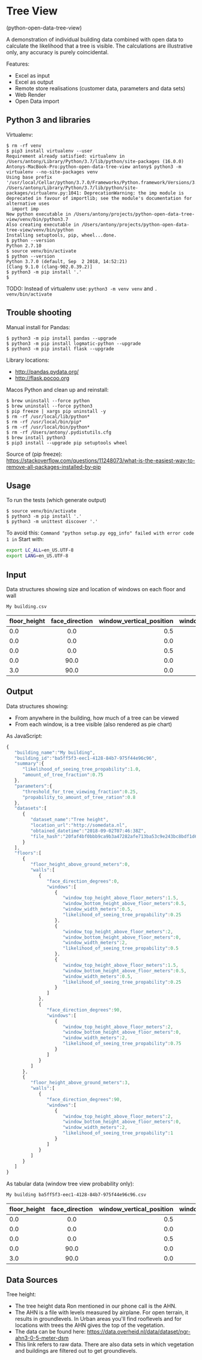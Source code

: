 Tree View
=========

(python-open-data-tree-view)

A demonstration of individual building data combined with open data to calculate the likelihood that a tree is visible. The calculations are illustrative only, any accuracy is purely coincidental. 

Features:
* Excel as input
* Excel as output
* Remote store realisations (customer data, parameters and data sets)
* Web Render
* Open Data import


Python 3 and libraries
----------------------

Virtualenv:
```shell
$ rm -rf venv
$ pip3 install virtualenv --user
Requirement already satisfied: virtualenv in /Users/antony/Library/Python/3.7/lib/python/site-packages (16.0.0)
Antonys-MacBook-Pro:python-open-data-tree-view antony$ python3 -m virtualenv --no-site-packages venv
Using base prefix '/usr/local/Cellar/python/3.7.0/Frameworks/Python.framework/Versions/3.7'
/Users/antony/Library/Python/3.7/lib/python/site-packages/virtualenv.py:1041: DeprecationWarning: the imp module is deprecated in favour of importlib; see the module's documentation for alternative uses
  import imp
New python executable in /Users/antony/projects/python-open-data-tree-view/venv/bin/python3.7
Also creating executable in /Users/antony/projects/python-open-data-tree-view/venv/bin/python
Installing setuptools, pip, wheel...done.
$ python --version
Python 2.7.10
$ source venv/bin/activate
$ python --version
Python 3.7.0 (default, Sep  2 2018, 14:52:21) 
[Clang 9.1.0 (clang-902.0.39.2)]
$ python3 -m pip install '.'
$ 
```

TODO: Instead of virtualenv use: `python3 -m venv venv` and `. venv/bin/activate`



Trouble shooting
----------------

Manual install for Pandas:

```shell
$ python3 -m pip install pandas --upgrade
$ python3 -m pip install logmatic-python --upgrade
$ python3 -m pip install flask --upgrade
```

Library locations:
* http://pandas.pydata.org/
* http://flask.pocoo.org

Macos Python and clean up and reinstall:
```shell
$ brew uninstall --force python
$ brew uninstall --force python3
$ pip freeze | xargs pip uninstall -y
$ rm -rf /usr/local/lib/python*
$ rm -rf /usr/local/bin/pip*
$ rm -rf /usr/local/bin/python*
$ rm -rf /Users/antony/.pydistutils.cfg
$ brew install python3
$ pip3 install --upgrade pip setuptools wheel
```
Source of (pip freeze): https://stackoverflow.com/questions/11248073/what-is-the-easiest-way-to-remove-all-packages-installed-by-pip


Usage
-----

To run the tests (which generate output)
```shell
$ source venv/bin/activate
$ python3 -m pip install '.'
$ python3 -m unittest discover '.'
```

To avoid this:
`Command "python setup.py egg_info" failed with error code 1 in`
Start with:
```bash
export LC_ALL=en_US.UTF-8
export LANG=en_US.UTF-8
```

Input
-----

Data structures showing size and location of windows on each floor and wall

`My building.csv`

| floor_height | face_direction | window_vertical_position | window_height | window_width |
|--------------|:--------------:|-------------------------:|--------------:|-------------:|
| 0.0 |  0.0 | 0.5 | 1.0 | 0.5 |
| 0.0 |  0.0 | 0.0 | 2.0 | 2.0 |
| 0.0 |  0.0 | 0.5 | 1.0 | 0.5 |
| 0.0 | 90.0 | 0.0 | 2.0 | 2.0 |
| 3.0 | 90.0 | 0.0 | 2.0 | 2.0 |


Output
------

Data structures showing:
* From anywhere in the building, how much of a tree can be viewed
* From each window, is a tree visible (also rendered as pie chart)

As JavaScript:
```javascript
{
   "building_name":"My building",
   "building_id":"ba5ff5f3-eec1-4128-84b7-975f44e96c96",
   "summary":{
      "likelihood_of_seeing_tree_propability":1.0,
      "amount_of_tree_fraction":0.75
   },
   "parameters":{
      "threshold_for_tree_viewing_fraction":0.25,
      "propability_to_amount_of_tree_ration":0.8
   },
   "datasets":[
      {
         "dataset_name":"Tree height",
         "location_url":"http://somedata.nl",
         "obtained_datetime":"2018-09-02T07:46:38Z",
         "file_hash":"20faf4bf0bbb9ca9b3a47282afe713ba53c9e243bc8bdf1d670671cb"
      }
   ],
   "floors":[
      {
         "floor_height_above_ground_meters":0,
         "walls":[
            {
               "face_direction_degrees":0,
               "windows":[
                  {
                     "window_top_height_above_floor_meters":1.5,
                     "window_bottom_height_above_floor_meters":0.5,
                     "window_width_meters":0.5,
                     "likelihood_of_seeing_tree_propability":0.25
                  },
                  {
                     "window_top_height_above_floor_meters":2,
                     "window_bottom_height_above_floor_meters":0,
                     "window_width_meters":2,
                     "likelihood_of_seeing_tree_propability":0.5
                  },
                  {
                     "window_top_height_above_floor_meters":1.5,
                     "window_bottom_height_above_floor_meters":0.5,
                     "window_width_meters":0.5,
                     "likelihood_of_seeing_tree_propability":0.25
                  }
               ]
            },
            {
               "face_direction_degrees":90,
               "windows":[
                  {
                     "window_top_height_above_floor_meters":2,
                     "window_bottom_height_above_floor_meters":0,
                     "window_width_meters":2,
                     "likelihood_of_seeing_tree_propability":0.75
                  }
               ]
            }
         ]
      },
      {
         "floor_height_above_ground_meters":3,
         "walls":[
            {
               "face_direction_degrees":90,
               "windows":[
                  {
                     "window_top_height_above_floor_meters":2,
                     "window_bottom_height_above_floor_meters":0,
                     "window_width_meters":2,
                     "likelihood_of_seeing_tree_propability":1
                  }
               ]
            }
         ]
      }
   ]
}
```

As tabular data (window tree view probability only):

`My building ba5ff5f3-eec1-4128-84b7-975f44e96c96.csv`

| floor_height | face_direction | window_vertical_position | window_height | window_width | tree_propability |
|--------------|:--------------:|-------------------------:|--------------:|-------------:|-----------------:|
| 0.0 |  0.0 | 0.5 | 1.0 | 0.5 | 0.5 | 0.25 |
| 0.0 |  0.0 | 0.0 | 2.0 | 2.0 | 0.5 | 0.5  |
| 0.0 |  0.0 | 0.5 | 1.0 | 0.5 | 0.5 | 0.25 |
| 0.0 | 90.0 | 0.0 | 2.0 | 2.0 | 0.5 | 0.75 |
| 3.0 | 90.0 | 0.0 | 2.0 | 2.0 | 0.5 | 1.0  |


Data Sources
-----------

Tree height:
* The tree height data Ron mentioned in our phone call is the AHN. 
* The AHN is a file with levels measured by airplane. For open terrain, it results in groundlevels. In Urban areas you'll find rooflevels and for locations with trees the AHN gives the top of the vegetation.
* The data can be found here: https://data.overheid.nl/data/dataset/ngr-ahn3-0-5-meter-dsm
* This link refers to raw data. There are also data sets in which vegetation and buildings are filtered out to get groundlevels.
